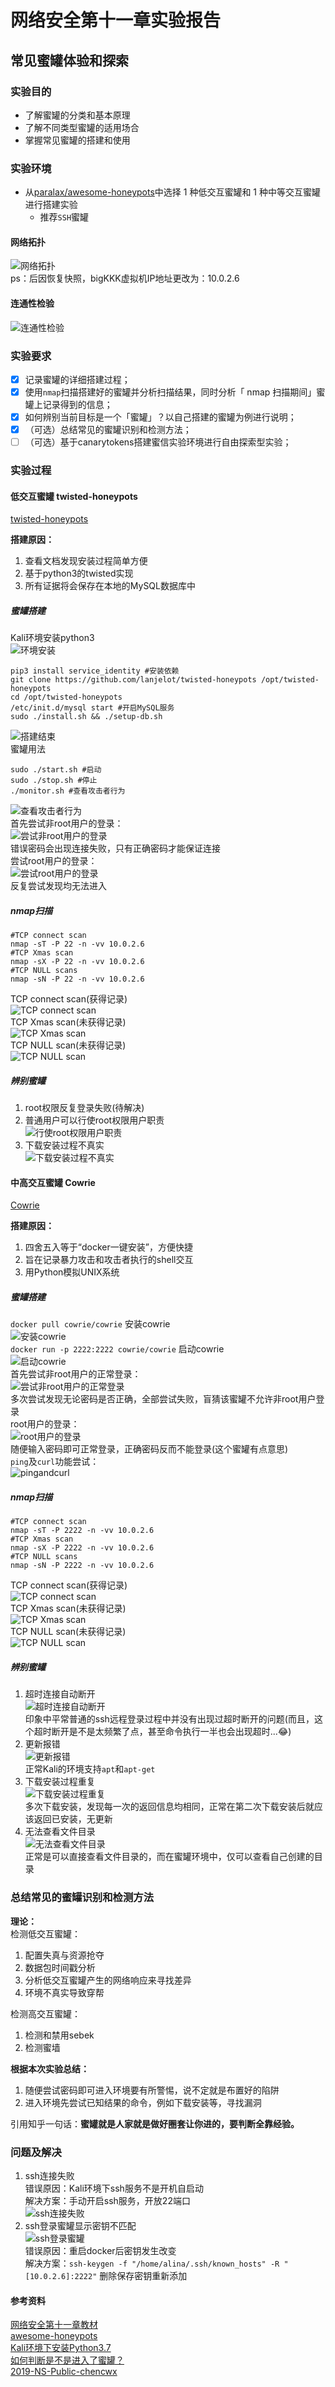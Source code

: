 # 网络安全第十一章实验报告  
## 常见蜜罐体验和探索  
### 实验目的  
* 了解蜜罐的分类和基本原理  
* 了解不同类型蜜罐的适用场合  
* 掌握常见蜜罐的搭建和使用  
### 实验环境  
* 从[paralax/awesome-honeypots](https://github.com/paralax/awesome-honeypots)中选择 1 种低交互蜜罐和 1 种中等交互蜜罐进行搭建实验  
    * 推荐`SSH`蜜罐  

#### 网络拓扑  
![网络拓扑](./image/网络拓扑.png)  
ps：后因恢复快照，bigKKK虚拟机IP地址更改为：10.0.2.6  

#### 连通性检验  
![连通性检验](./image/连通性检验.png)  

### 实验要求  
 - [x] 记录蜜罐的详细搭建过程；  
 - [x] 使用`nmap`扫描搭建好的蜜罐并分析扫描结果，同时分析「 nmap 扫描期间」蜜罐上记录得到的信息；  
 - [x] 如何辨别当前目标是一个「蜜罐」？以自己搭建的蜜罐为例进行说明；  
 - [x] （可选）总结常见的蜜罐识别和检测方法；  
 - [ ] （可选）基于canarytokens搭建蜜信实验环境进行自由探索型实验；  

### 实验过程  
#### 低交互蜜罐 twisted-honeypots  
[twisted-honeypots](https://github.com/lanjelot/twisted-honeypots)  

**搭建原因：**  
1. 查看文档发现安装过程简单方便  
2. 基于python3的twisted实现  
3. 所有证据将会保存在本地的MySQL数据库中  

##### 蜜罐搭建
Kali环境安装python3  
![环境安装](./image/python3.png)  
```
pip3 install service_identity #安装依赖
git clone https://github.com/lanjelot/twisted-honeypots /opt/twisted-honeypots
cd /opt/twisted-honeypots
/etc/init.d/mysql start #开启MySQL服务
sudo ./install.sh && ./setup-db.sh
```  
![搭建结束](./image/搭建结束.png)  
蜜罐用法  
```
sudo ./start.sh #启动
sudo ./stop.sh #停止
./monitor.sh #查看攻击者行为 
```  
![查看攻击者行为](./image/查看攻击.png)  
首先尝试非root用户的登录：  
![尝试非root用户的登录](./image/尝试非root用户.png)  
错误密码会出现连接失败，只有正确密码才能保证连接  
尝试root用户的登录：  
![尝试root用户的登录](./image/root用户连接失败.png)  
反复尝试发现均无法进入  

##### nmap扫描  
```
#TCP connect scan
nmap -sT -P 22 -n -vv 10.0.2.6
#TCP Xmas scan
nmap -sX -P 22 -n -vv 10.0.2.6
#TCP NULL scans
nmap -sN -P 22 -n -vv 10.0.2.6
```  
TCP connect scan(获得记录)  
![TCP connect scan](./image/tTCPscan.png)  
TCP Xmas scan(未获得记录)  
![TCP Xmas scan](./image/tTCPxmas.png)  
TCP NULL scan(未获得记录)  
![TCP NULL scan](./image/tTCPnull.png)  

##### 辨别蜜罐  
1. root权限反复登录失败(待解决)  
2. 普通用户可以行使root权限用户职责  
![行使root权限用户职责](./image/越权.png)  
3. 下载安装过程不真实  
![下载安装过程不真实](./image/模拟下载不真实.png)  

#### 中高交互蜜罐 Cowrie  
[Cowrie](https://github.com/cowrie/cowrie)  

**搭建原因：**  
1. 四舍五入等于“docker一键安装”，方便快捷  
2. 旨在记录暴力攻击和攻击者执行的shell交互  
3. 用Python模拟UNIX系统  

##### 蜜罐搭建  
`docker pull cowrie/cowrie` 安装cowrie  
![安装cowrie](./image/安装cowrie.png)  
`docker run -p 2222:2222 cowrie/cowrie` 启动cowrie  
![启动cowrie](./image/启动cowrie.png)  
首先尝试非root用户的正常登录：  
![尝试非root用户的正常登录](./image/初步尝试ssh.png)  
多次尝试发现无论密码是否正确，全部尝试失败，盲猜该蜜罐不允许非root用户登录  
root用户的登录：  
![root用户的登录](./image/rootssh连接.png)  
随便输入密码即可正常登录，正确密码反而不能登录(这个蜜罐有点意思)  
`ping`及`curl`功能尝试：  
![pingandcurl](./image/pingandcurl.png)  

##### nmap扫描  
```
#TCP connect scan
nmap -sT -P 2222 -n -vv 10.0.2.6
#TCP Xmas scan
nmap -sX -P 2222 -n -vv 10.0.2.6
#TCP NULL scans
nmap -sN -P 2222 -n -vv 10.0.2.6
```  
TCP connect scan(获得记录)  
![TCP connect scan](./image/cTCPscan.png)  
TCP Xmas scan(未获得记录)  
![TCP Xmas scan](./image/cTCPxmas.png)  
TCP NULL scan(未获得记录)  
![TCP NULL scan](./image/cTCPnull.png)  

##### 辨别蜜罐  
1. 超时连接自动断开  
![超时连接自动断开](./image/超时断开.png)  
印象中平常普通的ssh远程登录过程中并没有出现过超时断开的问题(而且，这个超时断开是不是太频繁了点，甚至命令执行一半也会出现超时...:joy:)  
2. 更新报错  
![更新报错](./image/apt问题.png)  
正常Kali的环境支持`apt`和`apt-get`  
3. 下载安装过程重复  
![下载安装过程重复](./image/多次install.png)  
多次下载安装，发现每一次的返回信息均相同，正常在第二次下载安装后就应该返回已安装，无更新  
4. 无法查看文件目录  
![无法查看文件目录](./image/无法查看文件.png)  
正常是可以直接查看文件目录的，而在蜜罐环境中，仅可以查看自己创建的目录  

### 总结常见的蜜罐识别和检测方法  
**理论：**  
检测低交互蜜罐：  
1. 配置失真与资源抢夺  
2. 数据包时间戳分析  
3. 分析低交互蜜罐产生的网络响应来寻找差异  
4. 环境不真实导致穿帮  

检测高交互蜜罐：  
1. 检测和禁用sebek  
2. 检测蜜墙  

**根据本次实验总结：**  
1. 随便尝试密码即可进入环境要有所警惕，说不定就是布置好的陷阱  
2. 进入环境先尝试已知结果的命令，例如下载安装等，寻找漏洞  

引用知乎一句话：**蜜罐就是人家就是做好圈套让你进的，要判断全靠经验。**  

### 问题及解决  
1. ssh连接失败  
错误原因：Kali环境下ssh服务不是开机自启动  
解决方案：手动开启ssh服务，开放22端口  
![ssh连接失败](./image/ssh连接失败.png)  
2. ssh登录蜜罐显示密钥不匹配  
![ssh登录蜜罐](./image/连接失败.png)  
错误原因：重启docker后密钥发生改变  
解决方案：`ssh-keygen -f "/home/alina/.ssh/known_hosts" -R "[10.0.2.6]:2222"` 删除保存密钥重新添加  

#### 参考资料  
[网络安全第十一章教材](https://c4pr1c3.github.io/cuc-ns/chap0x11/exp.html)  
[awesome-honeypots](https://github.com/paralax/awesome-honeypots)  
[Kali环境下安装Python3.7](https://www.cnblogs.com/forforever/p/12417156.html)  
[如何判断是不是进入了蜜罐？](https://www.zhihu.com/question/31213254)  
[2019-NS-Public-chencwx](https://github.com/CUCCS/2019-NS-Public-chencwx/tree/ns_chap0x11/ns_chapter11)  
